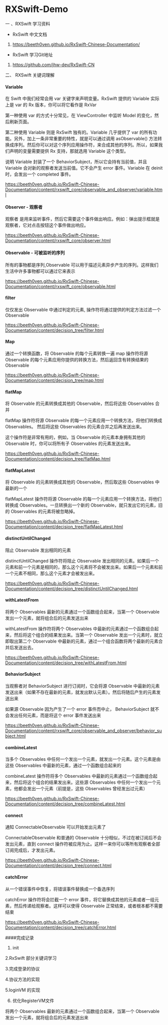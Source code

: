 # RXSwift-Demo
一 、RXSwift 学习资料

* RxSwift 中文文档

1. https://beeth0ven.github.io/RxSwift-Chinese-Documentation/

* RxSwift 学习Git地址

1. https://github.com/jhw-dev/RxSwift-CN

二、  RXSwift 关键词理解

#### Variable

在 Swift 中我们经常会用 var 关键字来声明变量。RxSwift 提供的 Variable 实际上是 var 的 Rx 版本，你可以将它看作是 RxVar

第一种使用 var 的方式十分常见，在 ViewController 中监听 Model 的变化，然后刷新页面。

第二种使用 Variable 则是 RxSwift 独有的。Variable 几乎提供了 var 的所有功能。另外，加上一条非常重要的特性，就是可以通过调用 asObservable() 方法转换成序列。然后你可以对这个序列应用操作符，来合成其他的序列。所以，如果我们声明的变量需要提供 Rx 支持，那就选用 Variable 这个类型。

说明
Variable 封装了一个 BehaviorSubject，所以它会持有当前值，并且 Variable 会对新的观察者发送当前值。它不会产生 error 事件。Variable 在 deinit 时，会发出一个 completed 事件。

https://beeth0ven.github.io/RxSwift-Chinese-Documentation/content/rxswift_core/observable_and_observer/variable.html

#### Observer - 观察者
观察者 是用来监听事件，然后它需要这个事件做出响应。例如：弹出提示框就是观察者，它对点击按钮这个事件做出响应。

https://beeth0ven.github.io/RxSwift-Chinese-Documentation/content/rxswift_core/observer.html

#### Observable - 可被监听的序列

所有的事物都是序列,Observable 可以用于描述元素异步产生的序列。这样我们生活中许多事物都可以通过它来表示

https://beeth0ven.github.io/RxSwift-Chinese-Documentation/content/rxswift_core/observable.html

#### filter 

仅仅发出 Observable 中通过判定的元素, 操作符将通过提供的判定方法过滤一个 Observable

https://beeth0ven.github.io/RxSwift-Chinese-Documentation/content/decision_tree/filter.html

#### Map
通过一个转换函数，将 Observable 的每个元素转换一遍
map 操作符将源 Observable 的每个元素应用你提供的转换方法，然后返回含有转换结果的 Observable

https://beeth0ven.github.io/RxSwift-Chinese-Documentation/content/decision_tree/map.html

#### flatMap

将 Observable 的元素转换成其他的 Observable，然后将这些 Observables 合并

flatMap 操作符将源 Observable 的每一个元素应用一个转换方法，将他们转换成 Observables。 然后将这些 Observables 的元素合并之后再发送出来。

这个操作符是非常有用的，例如，当 Observable 的元素本身拥有其他的 Observable 时，你可以将所有子 Observables 的元素发送出来。

https://beeth0ven.github.io/RxSwift-Chinese-Documentation/content/decision_tree/flatMap.html

#### flatMapLatest

将 Observable 的元素转换成其他的 Observable，然后取这些 Observables 中最新的一个

flatMapLatest 操作符将源 Observable 的每一个元素应用一个转换方法，将他们转换成 Observables。一旦转换出一个新的 Observable，就只发出它的元素，旧的 Observables 的元素将被忽略掉。

https://beeth0ven.github.io/RxSwift-Chinese-Documentation/content/decision_tree/flatMapLatest.html

#### distinctUntilChanged

阻止 Observable 发出相同的元素

distinctUntilChanged 操作符将阻止 Observable 发出相同的元素。如果后一个元素和前一个元素是相同的，那么这个元素将不会被发出来。如果后一个元素和前一个元素不相同，那么这个元素才会被发出来。


https://beeth0ven.github.io/RxSwift-Chinese-Documentation/content/decision_tree/distinctUntilChanged.html

#### withLatestFrom

将两个 Observables 最新的元素通过一个函数组合起来，当第一个 Observable 发出一个元素，就将组合后的元素发送出来

withLatestFrom 操作符将两个 Observables 中最新的元素通过一个函数组合起来，然后将这个组合的结果发出来。当第一个 Observable 发出一个元素时，就立即取出第二个 Observable 中最新的元素，通过一个组合函数将两个最新的元素合并后发送出去。

https://beeth0ven.github.io/RxSwift-Chinese-Documentation/content/decision_tree/withLatestFrom.html

#### BehaviorSubject

当观察者对 BehaviorSubject 进行订阅时，它会将源 Observable 中最新的元素发送出来（如果不存在最新的元素，就发出默认元素）。然后将随后产生的元素发送出来

如果源 Observable 因为产生了一个 error 事件而中止， BehaviorSubject 就不会发出任何元素，而是将这个 error 事件发送出来

https://beeth0ven.github.io/RxSwift-Chinese-Documentation/content/rxswift_core/observable_and_observer/behavior_subject.html
#### combineLatest

当多个 Observables 中任何一个发出一个元素，就发出一个元素。这个元素是由这些 Observables 中最新的元素，通过一个函数组合起来的

combineLatest 操作符将多个 Observables 中最新的元素通过一个函数组合起来，然后将这个组合的结果发出来。这些源 Observables 中任何一个发出一个元素，他都会发出一个元素（前提是，这些 Observables 曾经发出过元素）

https://beeth0ven.github.io/RxSwift-Chinese-Documentation/content/decision_tree/combineLatest.html

#### connect 

通知 ConnectableObservable 可以开始发出元素了

ConnectableObservable 和普通的 Observable 十分相似，不过在被订阅后不会发出元素，直到 connect 操作符被应用为止。这样一来你可以等所有观察者全部订阅完成后，才发出元素。

https://beeth0ven.github.io/RxSwift-Chinese-Documentation/content/decision_tree/connect.html

#### catchError

从一个错误事件中恢复，将错误事件替换成一个备选序列

catchError 操作符将会拦截一个 error 事件，将它替换成其他的元素或者一组元素，然后传递给观察者。这样可以使得 Observable 正常结束，或者根本都不需要结束

https://beeth0ven.github.io/RxSwift-Chinese-Documentation/content/decision_tree/catchError.html


####完成记录

1. init

2.RxSwift 部分关键词学习

3.完成登录的协议

4.协议方法的实现

5.loginVM 的实现

6. 优化RegisterVM文件

将两个 Observables 最新的元素通过一个函数组合起来，当第一个 Observable 发出一个元素，就将组合后的元素发送出来
